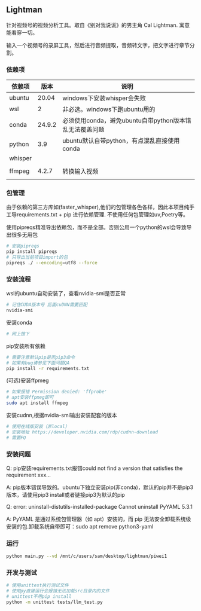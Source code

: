 ## Lightman

针对视频号的视频分析工具。取自《别对我说谎》的男主角 Cal Lightman. 寓意能看穿一切。

输入一个视频号的录屏工具，然后进行音频提取，音频转文字，把文字进行章节分割。



### 依赖项

| 依赖项  | 版本   | 说明                                                    |
| ------- | ------ | ------------------------------------------------------- |
| ubuntu  | 20.04  | windows下安装whisper会失败                              |
| wsl     | 2      | 非必选。windows下跑ubuntu用的                           |
| conda   | 24.9.2 | 必须使用conda，避免ubuntu自带python版本错乱无法覆盖问题 |
| python  | 3.9    | ubuntu默认自带python，有点混乱直接使用conda             |
| whisper |        |                                                         |
|         |        |                                                         |
| ffmpeg  | 4.2.7  | 转换输入视频                                            |
|         |        |                                                         |



### 包管理

由于依赖的第三方库如(faster_whisper),他们的包管理各色各样，因此本项目纯手工导requirements.txt + pip 进行依赖管理. 不使用任何包管理如uv,Poetry等。

使用pipreqs精准导出依赖包，而不是全部。否则公用一个python的wsl会导致导出很多无用包

```bash
# 安装pipreqs
pip install pipreqs
# 只导出当前项目import的包
pipreqs ./ --encoding=utf8 --force
```



### 安装流程

wsl的ubuntu自动安装了，查看nvidia-smi是否正常

```bash
# 记住CUDA版本号 后面cuDNN需要匹配
nvidia-smi
```

安装conda

```bash
# 网上搜下
```

pip安装所有依赖

```bash
# 需要注意默认pip是否pip3命令
# 如果有bug请参见下面问题QA
pip install -r requirements.txt
```

(可选)安装ffpmeg

```bash
# 如果报错 Permission denied: 'ffprobe'
# apt安装ffpmeg即可
sudo apt install ffmpeg
```

安装cudnn,根据nvidia-smi输出安装配套的版本

```bash
# 使用在线版安装（非local）
# 安装地址 https://developer.nvidia.com/rdp/cudnn-download
# 需要FQ
```



### 安装问题

Q: pip安装requirements.txt报错could not find a version that satisfies the requirement xxx...

A: pip版本错误导致的。ubuntu下独立安装pip(非conda)，默认的pip并不是pip3版本，请使用pip3 install或者链接pip3为默认的pip

Q: error: uninstall-distutils-installed-package Cannot uninstall PyYAML 5.3.1

A: PyYAML 是通过系统包管理器（如 apt）安装的，而 pip 无法安全卸载系统级安装的包.卸载系统自带即可：sudo apt remove python3-yaml



### 运行

```bash
python main.py --vd /mnt/c/users/sam/desktop/lightman/piwei1
```



### 开发与测试

```bash
# 使用unittest执行测试文件
# 使用py直接运行会报错无法加载src目录内的文件
# unittest不用pip install
python -m unittest tests/llm_test.py
```

